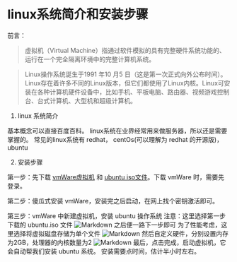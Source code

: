 # linux系统简介和安装步骤

前言：

> 虚拟机（Virtual Machine）指通过软件模拟的具有完整硬件系统功能的、运行在一个完全隔离环境中的完整计算机系统。

> Linux操作系统诞生于1991 年10 月5 日（这是第一次正式向外公布时间）。Linux存在着许多不同的Linux版本，但它们都使用了Linux内核。Linux可安装在各种计算机硬件设备中，比如手机、平板电脑、路由器、视频游戏控制台、台式计算机、大型机和超级计算机。

1. linux 系统简介

基本概念可以直接百度百科。
linux系统在业界经常用来做服务器，所以还是需要掌握的。
常见的linux系统有 redhat， centOs(可以理解为 redhat 的开源版)，ubuntu

2. 安装步骤

第一步：先下载 [vmWare虚拟机](https://www.vmware.com/go/downloadworkstation-cn) 和 [ubuntu iso文件](https://www.ubuntu.com/download/desktop)。下载 vmWare 时，需要先登录。

第二步：傻瓜式安装 vmWare，安装完之后启动，在网上找个密钥激活即可。

第三步：vmWare 中新建虚拟机，安装 ubuntu 操作系统
注意：这里选择第一步下载的 ubuntu.iso 文件
![Markdown](http://i2.bvimg.com/683652/1e864736892e1da9.png)
之后便一路下一步即可
为了性能考虑，这里选择将虚拟磁盘存储为单个文件
![Markdown](http://i2.bvimg.com/683652/8e871482883aa56e.png)
然后自定义硬件，分别设置内存为2GB，处理器的内核数量为2
![Markdown](http://i2.bvimg.com/683652/ee044a3715010a13.png)
最后，点击完成，启动虚拟机，它会自动帮我们安装 ubuntu 系统。
安装需要点时间，估计半小时左右。


